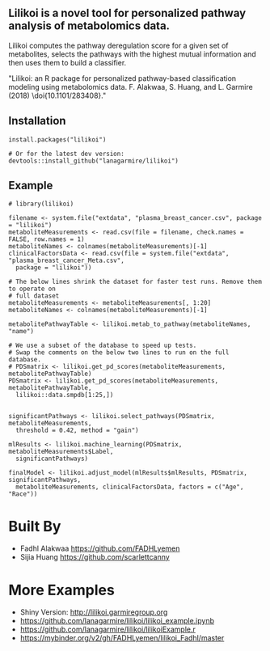 ## Lilikoi is a novel tool for personalized pathway analysis of metabolomics data.

Lilikoi computes the pathway deregulation score for a given set of metabolites, selects the pathways with the highest mutual information and then uses them to build a classifier.

"Lilikoi: an R package for personalized pathway-based classification modeling using metabolomics data. F. Alakwaa, S. Huang, and L. Garmire (2018) \doi{10.1101/283408}."

## Installation
```
install.packages("lilikoi")

# Or for the latest dev version:
devtools::install_github("lanagarmire/lilikoi")
```
## Example

```
# library(lilikoi)

filename <- system.file("extdata", "plasma_breast_cancer.csv", package = "lilikoi")
metaboliteMeasurements <- read.csv(file = filename, check.names = FALSE, row.names = 1)
metaboliteNames <- colnames(metaboliteMeasurements)[-1]
clinicalFactorsData <- read.csv(file = system.file("extdata", "plasma_breast_cancer_Meta.csv",
  package = "lilikoi"))

# The below lines shrink the dataset for faster test runs. Remove them to operate on
# full dataset
metaboliteMeasurements <- metaboliteMeasurements[, 1:20]
metaboliteNames <- colnames(metaboliteMeasurements)[-1]

metabolitePathwayTable <- lilikoi.metab_to_pathway(metaboliteNames, "name")

# We use a subset of the database to speed up tests.
# Swap the comments on the below two lines to run on the full database.
# PDSmatrix <- lilikoi.get_pd_scores(metaboliteMeasurements, metabolitePathwayTable)
PDSmatrix <- lilikoi.get_pd_scores(metaboliteMeasurements, metabolitePathwayTable,
  lilikoi::data.smpdb[1:25,])


significantPathways <- lilikoi.select_pathways(PDSmatrix, metaboliteMeasurements,
  threshold = 0.42, method = "gain")

mlResults <- lilikoi.machine_learning(PDSmatrix, metaboliteMeasurements$Label,
  significantPathways)

finalModel <- lilikoi.adjust_model(mlResults$mlResults, PDSmatrix, significantPathways,
  metaboliteMeasurements, clinicalFactorsData, factors = c("Age", "Race"))
```

# Built By
* Fadhl Alakwaa https://github.com/FADHLyemen
* Sijia Huang  https://github.com/scarlettcanny

# More Examples
- Shiny Version: http://lilikoi.garmiregroup.org
- https://github.com/lanagarmire/lilikoi/lilikoi_example.ipynb
- https://github.com/lanagarmire/lilikoi/lilikoiExample.r
- https://mybinder.org/v2/gh/FADHLyemen/lilikoi_Fadhl/master

